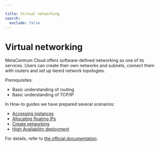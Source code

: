 ```yaml
---

title: Virtual networking
search:
  exclude: false
---
```


# Virtual networking

MetaCentrum Cloud offers software-defined networking as one of its services. Users can create their own
networks and subnets, connect them with routers and set up tiered network topologies.

Prerequisites:

* Basic understanding of routing
* Basic understanding of TCP/IP

In How-to guides we have prepared several scenarios:

- [Accessing instances](/OpenStack/how-to-guides/accessing-instances/)
- [Allocating floating IPs](/OpenStack/how-to-guides/allocating-floating-ips/)
- [Create networking](/OpenStack/how-to-guides/create-networking/)
- [High Availability deployment](/OpenStack/how-to-guides/high-availability-deployment/)

For details, refer to [the official documentation](https://docs.openstack.org/horizon/train/user/create-networks.html).
